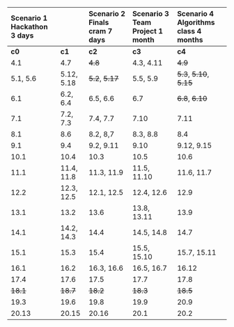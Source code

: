 | Scenario 1 Hackathon 3 days |   | Scenario 2 Finals cram 7 days | Scenario 3 Team Project 1 month | Scenario 4 Algorithms class 4 months | 
|:---|:---|:---|:---|:---|
| **c0** | **c1** | **c2** | **c3** | **c4** |
| 4.1 | 4.7 | ~~4.8~~ | 4.3, 4.11 | ~~4.9~~ | 
| 5.1, 5.6 | 5.12, 5.18 | ~~5.2~~, ~~5.17~~ | 5.5, 5.9 | ~~5.3~~, ~~5.10~~, ~~5.15~~ |
| 6.1 | 6.2, 6.4 | 6.5, 6.6 | 6.7 | ~~6.8~~, ~~6.10~~ |
| 7.1 | 7.2, 7.3 | 7.4, 7.7 | 7.10 | 7.11 | 
| 8.1 | 8.6 | 8.2, 8,7 | 8.3, 8.8 | 8.4 | 
| 9.1 | 9.4 | 9.2, 9.11 | 9.10 | 9.12, 9.15 | 
| 10.1 | 10.4 | 10.3 | 10.5 | 10.6 | 
| 11.1 | 11.4, 11.8 | 11.3, 11.9 | 11.5, 11.10 | 11.6, 11.7 | 
| 12.2 | 12.3, 12.5 | 12.1, 12.5 | 12.4, 12.6 | 12.9 |
| 13.1 | 13.2 | 13.6 | 13.8, 13.11 | 13.9 |
| 14.1 | 14.2, 14.3 | 14.4 | 14.5, 14.8 | 14.7 |
| 15.1 | 15.3 | 15.4 | 15.5, 15.10 | 15.7, 15.11 |
| 16.1 | 16.2 | 16.3, 16.6 | 16.5, 16.7 | 16.12 |
| 17.4 | 17.6 | 17.5 | 17.7 | 17.8 |
| ~~18.1~~ | ~~18.7~~ | ~~18.2~~ | ~~18.3~~ | ~~18.5~~ |
| 19.3 | 19.6 | 19.8 | 19.9 | 20.9 |
| 20.13 | 20.15 | 20.16 | 20.1 | 20.2 |


